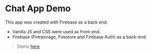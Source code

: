 # Chat App Demo

This app was created with Firebase as a back end.


- Vanilla JS and CSS were used as front-end.
- Firebase (Firestorage, Firestore and Firebase Auth) as a back-end.

>Demo [here](https://friendlychat-47d64.web.app/)
